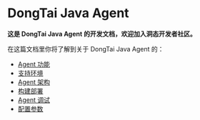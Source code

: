 # DongTai Java Agent

**这是 DongTai Java Agent 的开发文档，欢迎加入洞态开发者社区。**

在这篇文档里你将了解到关于 DongTai Java Agent 的：

- [Agent 功能](https://hxsecurity.github.io/DongTai-agent-java/doc/2022-04-01-UsageScenarios.md)
- [支持环境](https://hxsecurity.github.io/DongTai-agent-java/doc/2022-04-01-Support.md)
- [Agent 架构](https://hxsecurity.github.io/DongTai-agent-java/doc/2022-04-01-ProductStructure.md)
- [构建部署](https://hxsecurity.github.io/DongTai-agent-java/doc/2022-04-01-MavenBuild.md)
- [Agent 调试](https://hxsecurity.github.io/DongTai-agent-java/doc/2022-04-01-AgentDebug.md)
- [配置参数](https://hxsecurity.github.io/DongTai-agent-java/doc/2022-04-01-ConfigurationProperties.md)
